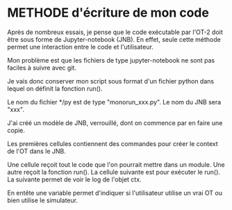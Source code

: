 # METHODE d'écriture de mon code

Après de nombreux essais, je pense que le code exécutable par l'OT-2 doit être sous forme de Jupyter-notebook (JNB). 
En effet, seule cette méthode permet une interaction entre le code et l'utilisateur.

Mon problème est que les fichiers de type jupyter-notebook ne sont pas faciles à suivre avec git.

Je vais donc conserver mon script sous format d'un fichier python dans lequel on définit la fonction run().

Le nom du fichier */py est de type "monorun_xxx.py". Le nom du JNB sera "xxx".

J'ai créé un modèle de JNB, verrouillé, dont on commence par en faire une copie.

Les premières cellules contiennent des commandes pour créer le context de l'OT dans le JNB.

Une cellule reçoit tout le code que l'on pourrait mettre dans un module.
Une autre reçoit la fonction run(). 
La cellule suivante est pour exécuter le run().
La suivante permet de voir le log de l'objet ctx.

En entête une variable permet d'indiquer si l'utilisateur utilise un vrai OT ou bien utilise le simulateur.
